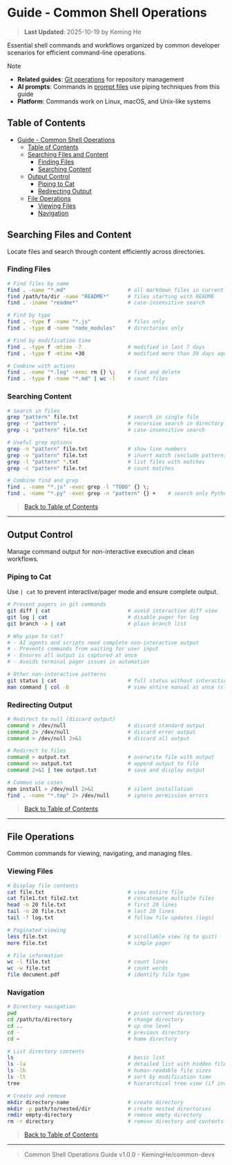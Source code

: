 # Guide - Common Shell Operations

> **Last Updated**: 2025-10-19 by Keming He

Essential shell commands and workflows organized by common developer scenarios for efficient command-line operations.

> [!NOTE]
>
> - **Related guides**: [Git operations](./guide-git-ops.md) for repository management
> - **AI prompts**: Commands in [prompt files](../prompts/) use piping techniques from this guide
> - **Platform**: Commands work on Linux, macOS, and Unix-like systems

## Table of Contents

- [Guide - Common Shell Operations](#guide---common-shell-operations)
  - [Table of Contents](#table-of-contents)
  - [Searching Files and Content](#searching-files-and-content)
    - [Finding Files](#finding-files)
    - [Searching Content](#searching-content)
  - [Output Control](#output-control)
    - [Piping to Cat](#piping-to-cat)
    - [Redirecting Output](#redirecting-output)
  - [File Operations](#file-operations)
    - [Viewing Files](#viewing-files)
    - [Navigation](#navigation)

## Searching Files and Content

Locate files and search through content efficiently across directories.

### Finding Files

```bash
# Find files by name
find . -name "*.md"                    # all markdown files in current directory
find /path/to/dir -name "README*"      # files starting with README
find . -iname "readme*"                # case-insensitive search

# Find by type
find . -type f -name "*.js"            # files only
find . -type d -name "node_modules"    # directories only

# Find by modification time
find . -type f -mtime -7               # modified in last 7 days
find . -type f -mtime +30              # modified more than 30 days ago

# Combine with actions
find . -name "*.log" -exec rm {} \;    # find and delete
find . -type f -name "*.md" | wc -l    # count files
```

### Searching Content

```bash
# Search in files
grep "pattern" file.txt                # search in single file
grep -r "pattern" .                    # recursive search in directory
grep -i "pattern" file.txt             # case-insensitive search

# Useful grep options
grep -n "pattern" file.txt             # show line numbers
grep -v "pattern" file.txt             # invert match (exclude pattern)
grep -l "pattern" *.txt                # list files with matches
grep -c "pattern" file.txt             # count matches

# Combine find and grep
find . -name "*.js" -exec grep -l "TODO" {} \;
find . -name "*.py" -exec grep -n "pattern" {} +    # search only Python files (portable)
```

> [Back to Table of Contents](#table-of-contents)

---

## Output Control

Manage command output for non-interactive execution and clean workflows.

### Piping to Cat

Use `| cat` to prevent interactive/pager mode and ensure complete output.

```bash
# Prevent pagers in git commands
git diff | cat                         # avoid interactive diff view
git log | cat                          # disable pager for log
git branch -a | cat                    # plain branch list

# Why pipe to cat?
# - AI agents and scripts need complete non-interactive output
# - Prevents commands from waiting for user input
# - Ensures all output is captured at once
# - Avoids terminal pager issues in automation

# Other non-interactive patterns
git status | cat                       # full status without interaction
man command | col -b                   # view entire manual at once (clean output)
```

### Redirecting Output

```bash
# Redirect to null (discard output)
command > /dev/null                    # discard standard output
command 2> /dev/null                   # discard error output
command > /dev/null 2>&1               # discard all output

# Redirect to files
command > output.txt                   # overwrite file with output
command >> output.txt                  # append output to file
command 2>&1 | tee output.txt          # save and display output

# Common use cases
npm install > /dev/null 2>&1           # silent installation
find . -name "*.tmp" 2> /dev/null      # ignore permission errors
```

> [Back to Table of Contents](#table-of-contents)

---

## File Operations

Common commands for viewing, navigating, and managing files.

### Viewing Files

```bash
# Display file contents
cat file.txt                           # view entire file
cat file1.txt file2.txt                # concatenate multiple files
head -n 20 file.txt                    # first 20 lines
tail -n 20 file.txt                    # last 20 lines
tail -f log.txt                        # follow file updates (logs)

# Paginated viewing
less file.txt                          # scrollable view (q to quit)
more file.txt                          # simple pager

# File information
wc -l file.txt                         # count lines
wc -w file.txt                         # count words
file document.pdf                      # identify file type
```

### Navigation

```bash
# Directory navigation
pwd                                    # print current directory
cd /path/to/directory                  # change directory
cd ..                                  # up one level
cd -                                   # previous directory
cd ~                                   # home directory

# List directory contents
ls                                     # basic list
ls -la                                 # detailed list with hidden files
ls -lh                                 # human-readable file sizes
ls -lt                                 # sort by modification time
tree                                   # hierarchical tree view (if installed)

# Create and remove
mkdir directory-name                   # create directory
mkdir -p path/to/nested/dir            # create nested directories
rmdir empty-directory                  # remove empty directory
rm -r directory                        # remove directory and contents
```

> [Back to Table of Contents](#table-of-contents)

---

> Common Shell Operations Guide v1.0.0 - KemingHe/common-devx
